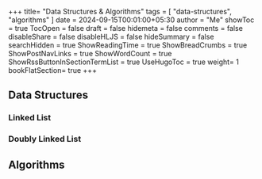 +++
title= "Data Structures & Algorithms"
tags = [ "data-structures", "algorithms" ]
date = 2024-09-15T00:01:00+05:30
author = "Me"
showToc = true
TocOpen = false
draft = false
hidemeta = false
comments = false
disableShare = false
disableHLJS = false
hideSummary = false
searchHidden = true
ShowReadingTime = true
ShowBreadCrumbs = true
ShowPostNavLinks = true
ShowWordCount = true
ShowRssButtonInSectionTermList = true
UseHugoToc = true
weight= 1
bookFlatSection= true
+++

## Data Structures

### Linked List

### Doubly Linked List


## Algorithms